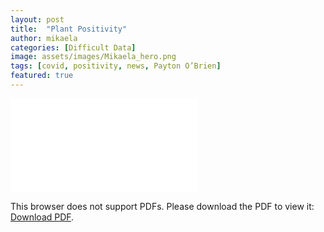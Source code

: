 ```yaml
---
layout: post
title:  "Plant Positivity"
author: mikaela
categories: [Difficult Data]
image: assets/images/Mikaela_hero.png
tags: [covid, positivity, news, Payton O’Brien]
featured: true
---
```




<object data="{{site.baseurl}}/assets/images/MITO2616.pdf" type="application/pdf" width="700px" height="1400px">
    <embed src="{{site.baseurl}}/assets/images/MITO2616.pdf">
        <p>This browser does not support PDFs. Please download the PDF to view it: <a href="{{site.baseurl}}/assets/images/MITO2616.pdf">Download PDF</a>.</p>
    </embed>
</object>



